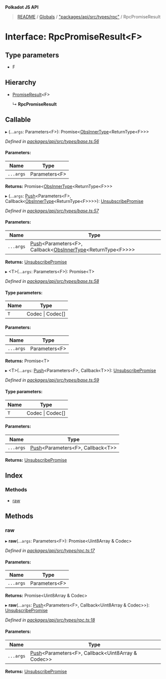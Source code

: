 **Polkadot JS API**

> [README](../README.md) / [Globals](../globals.md) / ["packages/api/src/types/rpc"](../modules/_packages_api_src_types_rpc_.md) / RpcPromiseResult

# Interface: RpcPromiseResult\<**F**>

## Type parameters

* F

## Hierarchy

* [PromiseResult](_packages_api_src_types_base_.promiseresult.md)\<F>

  ↳ **RpcPromiseResult**

## Callable

▸ (...`args`: Parameters\<F>): Promise\<[ObsInnerType](../modules/_packages_api_src_types_base_.md#obsinnertype)\<ReturnType\<F>>>

*Defined in [packages/api/src/types/base.ts:56](https://github.com/polkadot-js/api/blob/d20228788/packages/api/src/types/base.ts#L56)*

#### Parameters:

Name | Type |
------ | ------ |
`...args` | Parameters\<F> |

**Returns:** Promise\<[ObsInnerType](../modules/_packages_api_src_types_base_.md#obsinnertype)\<ReturnType\<F>>>

▸ (...`args`: [Push](../modules/_packages_api_src_types_base_.md#push)\<Parameters\<F>, Callback\<[ObsInnerType](../modules/_packages_api_src_types_base_.md#obsinnertype)\<ReturnType\<F>>>>): [UnsubscribePromise](../modules/_packages_api_src_types_base_.md#unsubscribepromise)

*Defined in [packages/api/src/types/base.ts:57](https://github.com/polkadot-js/api/blob/d20228788/packages/api/src/types/base.ts#L57)*

#### Parameters:

Name | Type |
------ | ------ |
`...args` | [Push](../modules/_packages_api_src_types_base_.md#push)\<Parameters\<F>, Callback\<[ObsInnerType](../modules/_packages_api_src_types_base_.md#obsinnertype)\<ReturnType\<F>>>> |

**Returns:** [UnsubscribePromise](../modules/_packages_api_src_types_base_.md#unsubscribepromise)

▸ \<T>(...`args`: Parameters\<F>): Promise\<T>

*Defined in [packages/api/src/types/base.ts:58](https://github.com/polkadot-js/api/blob/d20228788/packages/api/src/types/base.ts#L58)*

#### Type parameters:

Name | Type |
------ | ------ |
`T` | Codec \| Codec[] |

#### Parameters:

Name | Type |
------ | ------ |
`...args` | Parameters\<F> |

**Returns:** Promise\<T>

▸ \<T>(...`args`: [Push](../modules/_packages_api_src_types_base_.md#push)\<Parameters\<F>, Callback\<T>>): [UnsubscribePromise](../modules/_packages_api_src_types_base_.md#unsubscribepromise)

*Defined in [packages/api/src/types/base.ts:59](https://github.com/polkadot-js/api/blob/d20228788/packages/api/src/types/base.ts#L59)*

#### Type parameters:

Name | Type |
------ | ------ |
`T` | Codec \| Codec[] |

#### Parameters:

Name | Type |
------ | ------ |
`...args` | [Push](../modules/_packages_api_src_types_base_.md#push)\<Parameters\<F>, Callback\<T>> |

**Returns:** [UnsubscribePromise](../modules/_packages_api_src_types_base_.md#unsubscribepromise)

## Index

### Methods

* [raw](_packages_api_src_types_rpc_.rpcpromiseresult.md#raw)

## Methods

### raw

▸ **raw**(...`args`: Parameters\<F>): Promise\<Uint8Array & Codec>

*Defined in [packages/api/src/types/rpc.ts:17](https://github.com/polkadot-js/api/blob/d20228788/packages/api/src/types/rpc.ts#L17)*

#### Parameters:

Name | Type |
------ | ------ |
`...args` | Parameters\<F> |

**Returns:** Promise\<Uint8Array & Codec>

▸ **raw**(...`args`: [Push](../modules/_packages_api_src_types_base_.md#push)\<Parameters\<F>, Callback\<Uint8Array & Codec>>): [UnsubscribePromise](../modules/_packages_api_src_types_base_.md#unsubscribepromise)

*Defined in [packages/api/src/types/rpc.ts:18](https://github.com/polkadot-js/api/blob/d20228788/packages/api/src/types/rpc.ts#L18)*

#### Parameters:

Name | Type |
------ | ------ |
`...args` | [Push](../modules/_packages_api_src_types_base_.md#push)\<Parameters\<F>, Callback\<Uint8Array & Codec>> |

**Returns:** [UnsubscribePromise](../modules/_packages_api_src_types_base_.md#unsubscribepromise)
